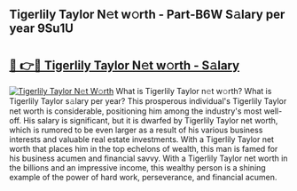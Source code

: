 ## Tigerlily Taylor N𝚎t w𝚘rth - Part-B6W S𝚊lary per year 9Su1U

# <h2><a href="http://gc3rdfm.nevu.top/?p=Tigerlily+Taylor">🔗 👉🔴 Tigerlily Taylor N𝚎t w𝚘rth - S𝚊lary</a></h2>

[![Tigerlily Taylor N𝚎t W𝚘rth](https://i.imgur.com/Oavwk0R.jpeg)](http://gc3rdfm.nevu.top/?p=Tigerlily+Taylor)
What is Tigerlily Taylor n𝚎t w𝚘rth? What is Tigerlily Taylor s𝚊lary per year?
This prosperous individual's Tigerlily Taylor net worth is considerable, positioning him among the industry's most well-off. His salary is significant, but it is dwarfed by Tigerlily Taylor net worth, which is rumored to be even larger as a result of his various business interests and valuable real estate investments. With a Tigerlily Taylor net worth that places him in the top echelons of wealth, this man is famed for his business acumen and financial savvy. With a Tigerlily Taylor net worth in the billions and an impressive income, this wealthy person is a shining example of the power of hard work, perseverance, and financial acumen.
